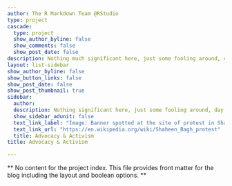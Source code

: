 ```yaml
---
author: The R Markdown Team @RStudio
type: project
cascade:
  type: project
  show_author_byline: false
  show_comments: false
  show_post_date: false
description: Nothing much significant here, just some fooling around, collective day-dreaming and some other naiveties.
layout: list-sidebar
show_author_byline: false
show_button_links: false
show_post_date: false
show_post_thumbnail: true
sidebar:
  author: 
  description: Nothing significant here, just some fooling around, day dreaming and some other naiveties 
  show_sidebar_adunit: false
  text_link_label: "Image: Banner spotted at the site of protest in Shaheen Bagh, December 2019. Photo Credit: Nishant"
  text_link_url: "https://en.wikipedia.org/wiki/Shaheen_Bagh_protest"
  title: Advocacy & Activism
title: Advocacy & Activism 

---
```


** No content for the project index. This file provides front matter for the blog including the layout and boolean options. **
